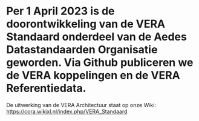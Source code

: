 # Per 1 April 2023 is de doorontwikkeling van de VERA Standaard onderdeel van de Aedes Datastandaarden Organisatie geworden. Via Github publiceren we de VERA koppelingen en de VERA Referentiedata.
De uitwerking van de VERA Architectuur staat op onze Wiki: https://cora.wikixl.nl/index.php/VERA_Standaard
